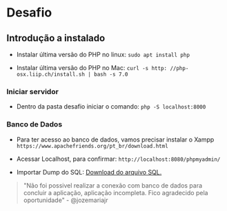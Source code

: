 # Desafio 

## Introdução a instalado
- Instalar última versão do PHP no linux:
`sudo apt install php`

- Instalar última versão do PHP no Mac:
`curl -s http: //php-osx.liip.ch/install.sh | bash -s 7.0`

### Iniciar servidor
- Dentro da pasta desafio iniciar o comando:
`php -S localhost:8000`


### Banco de Dados
- Para ter acesso ao banco de dados, vamos precisar instalar o Xampp
`https://www.apachefriends.org/pt_br/download.html`

- Acessar Localhost, para confirmar:
`http://localhost:8080/phpmyadmin/`

- Importar Dump do SQL:
[Download do arquivo SQL.](https://github.com/jozemaria/desafio/blob/master/usuario.sql)




> "Não foi possivel realizar a conexão com banco de dados para concluir a aplicação, aplicação incompleta. Fico agradecido pela oportunidade" - @jozemariajr